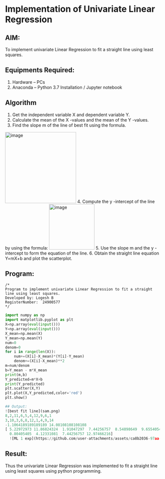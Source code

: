 # Implementation of Univariate Linear Regression
## AIM:
To implement univariate Linear Regression to fit a straight line using least squares.

## Equipments Required:
1. Hardware – PCs
2. Anaconda – Python 3.7 Installation / Jupyter notebook

## Algorithm
1. Get the independent variable X and dependent variable Y.
2. Calculate the mean of the X -values and the mean of the Y -values.
3. Find the slope m of the line of best fit using the formula. 
<img width="231" alt="image" src="https://user-images.githubusercontent.com/93026020/192078527-b3b5ee3e-992f-46c4-865b-3b7ce4ac54ad.png">
4. Compute the y -intercept of the line by using the formula:
<img width="148" alt="image" src="https://user-images.githubusercontent.com/93026020/192078545-79d70b90-7e9d-4b85-9f8b-9d7548a4c5a4.png">
5. Use the slope m and the y -intercept to form the equation of the line.
6. Obtain the straight line equation Y=mX+b and plot the scatterplot.

## Program:
```
/*
Program to implement univariate Linear Regression to fit a straight line using least squares.
Developed by: Logesh B
RegisterNumber:  24900577
*/
```
```.py
import numpy as np
import matplotlib.pyplot as plt
X=np.array(eval(input()))
Y=np.array(eval(input()))
X_mean=np.mean(X)
Y_mean=np.mean(Y)
num=0
denom=0
for i in range(len(X)):
    num+=(X[i]-X_mean)*(Y[i]-Y_mean)
    denom+=(X[i]-X_mean)**2
m=num/denom
b=Y_mean - m*X_mean
print(m,b)
Y_predicted=m*X+b
print(Y_predicted)
plt.scatter(X,Y)
plt.plot(X,Y_predicted,color='red')
plt.show()

## Output:
![best fit line](sam.png)
8,2,11,6,5,4,12,9,6,1
3,10,3,6,8,12,1,4,9,14
-1.1064189189189189 14.08108108108108
[ 5.22972973 11.86824324  1.91047297  7.44256757  8.54898649  9.65540541
  0.80405405  4.12331081  7.44256757 12.97466216]
  ![ML 1 exp](https://github.com/user-attachments/assets/ca8b2036-97aa-4388-90e5-87c9ec46c78a)

```

## Result:
Thus the univariate Linear Regression was implemented to fit a straight line using least squares using python programming.
